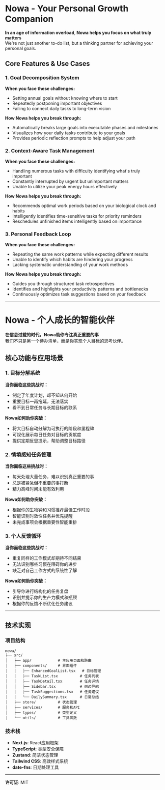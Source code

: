 # Nowa - Your Personal Growth Companion

**In an age of information overload, Nowa helps you focus on what truly matters**  
We're not just another to-do list, but a thinking partner for achieving your personal goals.

## Core Features & Use Cases

### 1. Goal Decomposition System
**When you face these challenges:**
- Setting annual goals without knowing where to start
- Repeatedly postponing important objectives
- Failing to connect daily tasks to long-term vision

**How Nowa helps you break through:**
- Automatically breaks large goals into executable phases and milestones
- Visualizes how your daily tasks contribute to your goals
- Provides periodic reflection prompts to help adjust your path

### 2. Context-Aware Task Management
**When you face these challenges:**
- Handling numerous tasks with difficulty identifying what's truly important
- Constantly interrupted by urgent but unimportant matters
- Unable to utilize your peak energy hours effectively

**How Nowa helps you break through:**
- Recommends optimal work periods based on your biological clock and habits
- Intelligently identifies time-sensitive tasks for priority reminders
- Reschedules unfinished items intelligently based on importance

### 3. Personal Feedback Loop
**When you face these challenges:**
- Repeating the same work patterns while expecting different results
- Unable to identify which habits are hindering your progress
- Lacking systematic understanding of your work methods

**How Nowa helps you break through:**
- Guides you through structured task retrospectives
- Identifies and highlights your productivity patterns and bottlenecks
- Continuously optimizes task suggestions based on your feedback

---

# Nowa - 个人成长的智能伙伴

**在信息过载的时代，Nowa助你专注真正重要的事**  
我们不只是另一个待办清单，而是你实现个人目标的思考伙伴。

## 核心功能与应用场景

### 1. 目标分解系统
**当你面临这些挑战时：**
- 制定了年度计划，却不知从何开始
- 重要目标一再拖延，无法落实
- 看不到日常任务与长期目标的联系

**Nowa如何助你突破：**
- 将大目标自动分解为可执行的阶段和里程碑
- 可视化展示每日任务对目标的贡献度
- 提供定期反思提示，帮助调整目标路径

### 2. 情境感知任务管理
**当你面临这些挑战时：**
- 每天处理大量任务，难以识别真正重要的事
- 总是被紧急但不重要的事打断
- 精力高峰时间未能有效利用

**Nowa如何助你突破：**
- 根据你的生物钟和习惯推荐最佳工作时段
- 智能识别时效性任务并优先提醒
- 未完成事项会根据重要性智能重排

### 3. 个人反馈循环
**当你面临这些挑战时：**
- 重复同样的工作模式却期待不同结果
- 无法识别哪些习惯在阻碍你的进步
- 缺乏对自己工作方式的系统性了解

**Nowa如何助你突破：**
- 引导你进行结构化的任务复盘
- 识别并提示你的生产力模式和瓶颈
- 根据你的反馈不断优化任务建议

---

## 技术实现

### 项目结构
```
nowa/
├── src/
│   ├── app/            # 主应用页面和路由
│   ├── components/     # 界面组件
│   │   ├── EnhancedGoalList.tsx   # 目标管理
│   │   ├── TaskList.tsx          # 任务列表
│   │   ├── TaskDetail.tsx        # 任务详情
│   │   ├── Sidebar.tsx           # 侧边导航
│   │   ├── TaskSuggestions.tsx   # 任务建议
│   │   └── DailySummary.tsx      # 日常总结
│   ├── store/          # 状态管理
│   ├── services/       # 服务和API
│   ├── types/          # 类型定义
│   └── utils/          # 工具函数
```

### 技术栈
- **Next.js**: React应用框架
- **TypeScript**: 类型安全保障
- **Zustand**: 简洁状态管理
- **Tailwind CSS**: 高效样式系统
- **date-fns**: 日期处理工具

---

**许可证**: MIT
